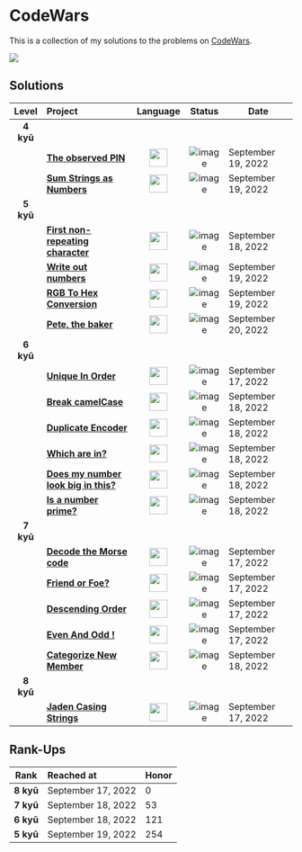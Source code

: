 # CodeWars

This is a collection of my solutions to the problems on [CodeWars](https://www.codewars.com/users/abdeljalil-salhi/).

<img src="https://www.codewars.com/users/abdeljalil-salhi/badges/large" />

## Solutions

|   Level   | Project                                                                                   |                                                     Language                                                     |                                                     Status                                                      | Date               |
| :-------: | :---------------------------------------------------------------------------------------- | :--------------------------------------------------------------------------------------------------------------: | :-------------------------------------------------------------------------------------------------------------: | ------------------ |
| **4 kyū** |
|           | [**The observed PIN**](/4kyu_the_observed_pin/solution.js)                                | <img height=32 src="https://uploads-ssl.webflow.com/62038ffc9cd2db4558e3c7b7/6242e5dd4337267623f1e7a5_js.svg" /> | ![image](https://user-images.githubusercontent.com/65598953/191038119-affa4b66-2bec-41cf-8414-6402fdb87bc9.png) | September 19, 2022 |
|           | [**Sum Strings as Numbers**](/4kyu_sum_strings_as_numbers/solution.js)                    | <img height=32 src="https://uploads-ssl.webflow.com/62038ffc9cd2db4558e3c7b7/6242e5dd4337267623f1e7a5_js.svg" /> | ![image](https://user-images.githubusercontent.com/65598953/191038119-affa4b66-2bec-41cf-8414-6402fdb87bc9.png) | September 19, 2022 |
| **5 kyū** |
|           | [**First non-repeating character**](/5kyu_first_non_repeating_character/solution.js)      | <img height=32 src="https://uploads-ssl.webflow.com/62038ffc9cd2db4558e3c7b7/6242e5dd4337267623f1e7a5_js.svg" /> | ![image](https://user-images.githubusercontent.com/65598953/191038119-affa4b66-2bec-41cf-8414-6402fdb87bc9.png) | September 18, 2022 |
|           | [**Write out numbers**](/5kyu_write_out_numbers/solution.js)                              | <img height=32 src="https://uploads-ssl.webflow.com/62038ffc9cd2db4558e3c7b7/6242e5dd4337267623f1e7a5_js.svg" /> | ![image](https://user-images.githubusercontent.com/65598953/191038119-affa4b66-2bec-41cf-8414-6402fdb87bc9.png) | September 19, 2022 |
|           | [**RGB To Hex Conversion**](/5kyu_rgb_to_hex_conversion/solution.js)                      | <img height=32 src="https://uploads-ssl.webflow.com/62038ffc9cd2db4558e3c7b7/6242e5dd4337267623f1e7a5_js.svg" /> | ![image](https://user-images.githubusercontent.com/65598953/191038119-affa4b66-2bec-41cf-8414-6402fdb87bc9.png) | September 19, 2022 |
|           | [**Pete, the baker**](/5kyu_pete_the_baker/solution.js)                                   | <img height=32 src="https://uploads-ssl.webflow.com/62038ffc9cd2db4558e3c7b7/6242e5dd4337267623f1e7a5_js.svg" /> | ![image](https://user-images.githubusercontent.com/65598953/191038119-affa4b66-2bec-41cf-8414-6402fdb87bc9.png) | September 20, 2022 |
| **6 kyū** |
|           | [**Unique In Order**](/6kyu_unique_in_order/solution.js)                                  | <img height=32 src="https://uploads-ssl.webflow.com/62038ffc9cd2db4558e3c7b7/6242e5dd4337267623f1e7a5_js.svg" /> | ![image](https://user-images.githubusercontent.com/65598953/191038119-affa4b66-2bec-41cf-8414-6402fdb87bc9.png) | September 17, 2022 |
|           | [**Break camelCase**](/6kyu_break_camelcase/solution.js)                                  | <img height=32 src="https://uploads-ssl.webflow.com/62038ffc9cd2db4558e3c7b7/6242e5dd4337267623f1e7a5_js.svg" /> | ![image](https://user-images.githubusercontent.com/65598953/191038119-affa4b66-2bec-41cf-8414-6402fdb87bc9.png) | September 18, 2022 |
|           | [**Duplicate Encoder**](/6kyu_duplicate_encoder/solution.js)                              | <img height=32 src="https://uploads-ssl.webflow.com/62038ffc9cd2db4558e3c7b7/6242e5dd4337267623f1e7a5_js.svg" /> | ![image](https://user-images.githubusercontent.com/65598953/191038119-affa4b66-2bec-41cf-8414-6402fdb87bc9.png) | September 18, 2022 |
|           | [**Which are in?**](/6kyu_which_are_in/solution.js)                                       | <img height=32 src="https://uploads-ssl.webflow.com/62038ffc9cd2db4558e3c7b7/6242e5dd4337267623f1e7a5_js.svg" /> | ![image](https://user-images.githubusercontent.com/65598953/191038119-affa4b66-2bec-41cf-8414-6402fdb87bc9.png) | September 18, 2022 |
|           | [**Does my number look big in this?**](/6kyu_does_my_number_look_big_in_this/solution.ts) |                  <img height=32 src="https://cdn-icons-png.flaticon.com/512/919/919832.png" />                   | ![image](https://user-images.githubusercontent.com/65598953/191038119-affa4b66-2bec-41cf-8414-6402fdb87bc9.png) | September 18, 2022 |
|           | [**Is a number prime?**](/6kyu_is_a_number_prime/solution.js)                             | <img height=32 src="https://uploads-ssl.webflow.com/62038ffc9cd2db4558e3c7b7/6242e5dd4337267623f1e7a5_js.svg" /> | ![image](https://user-images.githubusercontent.com/65598953/191038119-affa4b66-2bec-41cf-8414-6402fdb87bc9.png) | September 18, 2022 |
| **7 kyū** |
|           | [**Decode the Morse code**](/7kyu_decode_the_morse_code/solution.js)                      | <img height=32 src="https://uploads-ssl.webflow.com/62038ffc9cd2db4558e3c7b7/6242e5dd4337267623f1e7a5_js.svg" /> | ![image](https://user-images.githubusercontent.com/65598953/191038119-affa4b66-2bec-41cf-8414-6402fdb87bc9.png) | September 17, 2022 |
|           | [**Friend or Foe?**](/7kyu_friend_or_foe/solution.js)                                     | <img height=32 src="https://uploads-ssl.webflow.com/62038ffc9cd2db4558e3c7b7/6242e5dd4337267623f1e7a5_js.svg" /> | ![image](https://user-images.githubusercontent.com/65598953/191038119-affa4b66-2bec-41cf-8414-6402fdb87bc9.png) | September 17, 2022 |
|           | [**Descending Order**](/7kyu_descending_order/solution.js)                                | <img height=32 src="https://uploads-ssl.webflow.com/62038ffc9cd2db4558e3c7b7/6242e5dd4337267623f1e7a5_js.svg" /> | ![image](https://user-images.githubusercontent.com/65598953/191038119-affa4b66-2bec-41cf-8414-6402fdb87bc9.png) | September 17, 2022 |
|           | [**Even And Odd !**](/7kyu_even_and_odd/solution.js)                                      | <img height=32 src="https://uploads-ssl.webflow.com/62038ffc9cd2db4558e3c7b7/6242e5dd4337267623f1e7a5_js.svg" /> | ![image](https://user-images.githubusercontent.com/65598953/191038119-affa4b66-2bec-41cf-8414-6402fdb87bc9.png) | September 17, 2022 |
|           | [**Categorize New Member**](/7kyu_categorize_new_member/solution.js)                      | <img height=32 src="https://uploads-ssl.webflow.com/62038ffc9cd2db4558e3c7b7/6242e5dd4337267623f1e7a5_js.svg" /> | ![image](https://user-images.githubusercontent.com/65598953/191038119-affa4b66-2bec-41cf-8414-6402fdb87bc9.png) | September 18, 2022 |
| **8 kyū** |
|           | [**Jaden Casing Strings**](/8kyu_jaden_casing_strings/solution.js)                        | <img height=32 src="https://uploads-ssl.webflow.com/62038ffc9cd2db4558e3c7b7/6242e5dd4337267623f1e7a5_js.svg" /> | ![image](https://user-images.githubusercontent.com/65598953/191038119-affa4b66-2bec-41cf-8414-6402fdb87bc9.png) | September 17, 2022 |

## Rank-Ups

|   Rank    | Reached at         | Honor |
| :-------: | :----------------- | ----- |
| **8 kyū** | September 17, 2022 | 0     |
| **7 kyū** | September 18, 2022 | 53    |
| **6 kyū** | September 18, 2022 | 121   |
| **5 kyū** | September 19, 2022 | 254   |
